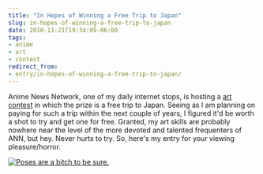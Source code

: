 ```yaml
---
title: "In Hopes of Winning a Free Trip to Japan"
slug: in-hopes-of-winning-a-free-trip-to-japan
date: 2010-11-21T19:34:09-06:00
tags:
- anime
- art
- contest
redirect_from:
- entry/in-hopes-of-winning-a-free-trip-to-japan/
---
```

Anime News Network, one of my daily internet stops, is hosting a [art contest](http://www.animenewsnetwork.com/win-a-trip-to-japan-2010) in which the prize is a free trip to Japan. Seeing as I am planning on paying for such a trip within the next couple of years, I figured it'd be worth a shot to try and get one for free. Granted, my art skills are probably nowhere near the level of the more devoted and talented frequenters of ANN, but hey. Never hurts to try. So, here's my entry for your viewing pleasure/horror.

[![](http://images.dxprog.com/blog/Kirino_Blog.jpg "Poses are a bitch to be sure.")](http://dxprog.deviantart.com/#/d33c30w)
